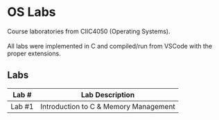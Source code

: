 # OS Labs
Course laboratories from CIIC4050 (Operating Systems). <br> <br>
All labs were implemented in C and compiled/run from VSCode with the proper extensions.

## Labs 
| Lab #                | Lab Description                                   |
|----------------------|---------------------------------------------------|
| Lab #1               | Introduction to C & Memory Management             |  
